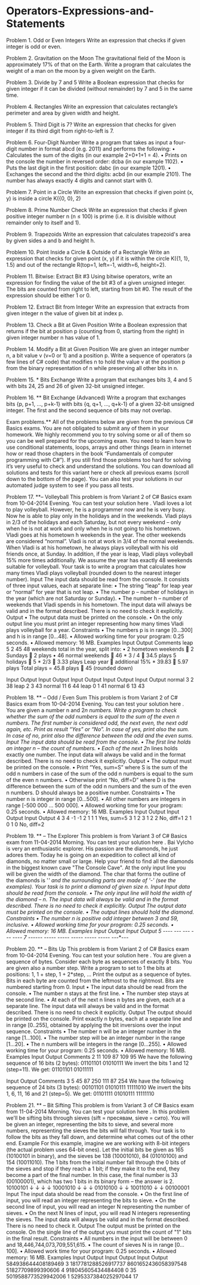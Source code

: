 Operators-Expressions-and-Statements
====================================

Problem 1.	Odd or Even Integers
Write an expression that checks if given integer is odd or even. 


Problem 2.	Gravitation on the Moon
The gravitational field of the Moon is approximately 17% of that on the Earth. Write a program that calculates the weight of a man on the moon by a given weight on the Earth. 


Problem 3.	Divide by 7 and 5
Write a Boolean expression that checks for given integer if it can be divided (without remainder) by 7 and 5 in the same time. 


Problem 4.	Rectangles
Write an expression that calculates rectangle’s perimeter and area by given width and height. 


Problem 5.	Third Digit is 7?
Write an expression that checks for given integer if its third digit from right-to-left is 7. 


Problem 6.	Four-Digit Number
Write a program that takes as input a four-digit number in format abcd (e.g. 2011) and performs the following:
•	Calculates the sum of the digits (in our example 2+0+1+1 = 4).
•	Prints on the console the number in reversed order: dcba (in our example 1102).
•	Puts the last digit in the first position: dabc (in our example 1201).
•	Exchanges the second and the third digits: acbd (in our example 2101).
The number has always exactly 4 digits and cannot start with 0. 


Problem 7.	Point in a Circle
Write an expression that checks if given point (x,  y) is inside a circle K({0, 0}, 2)


Problem 8.	Prime Number Check
Write an expression that checks if given positive integer number n (n ≤ 100) is prime (i.e. it is divisible without remainder only to itself and 1). 


Problem 9.	Trapezoids
Write an expression that calculates trapezoid's area by given sides a and b and height h. 


Problem 10.	Point Inside a Circle & Outside of a Rectangle
Write an expression that checks for given point (x, y) if it is within the circle K({1, 1}, 1.5) and out of the rectangle R(top=1, left=-1, width=6, height=2). 


Problem 11.	Bitwise: Extract Bit #3
Using bitwise operators, write an expression for finding the value of the bit #3 of a given unsigned integer. The bits are counted from right to left, starting from bit #0. The result of the expression should be either 1 or 0. 


Problem 12.	Extract Bit from Integer
Write an expression that extracts from given integer n the value of given bit at index p.


Problem 13.	Check a Bit at Given Position
Write a Boolean expression that returns if the bit at position p (counting from 0, starting from the right) in given integer number n has value of 1. 


Problem 14.	Modify a Bit at Given Position
We are given an integer number n, a bit value v (v=0 or 1) and a position p. Write a sequence of operators (a few lines of C# code) that modifies n to hold the value v at the position p from the binary representation of n while preserving all other bits in n. 


Problem 15.	* Bits Exchange
Write a program that exchanges bits 3, 4 and 5 with bits 24, 25 and 26 of given 32-bit unsigned integer. 


Problem 16.	** Bit Exchange (Advanced)
Write a program that exchanges bits {p, p+1, …, p+k-1} with bits {q, q+1, …, q+k-1} of a given 32-bit unsigned integer. The first and the second sequence of bits may not overlap. 



Exam problems.** 
All of the problems below are given from the previous C# Basics exams. You are not obligated to submit any of them in your homework. We highly recommend you to try solving some or all of them so you can be well prepared for the upcoming exam. You need to learn how to use conditional statements, loops, arrays and other things (learn in internet how or read those chapters in the book “Fundamentals of computer programming with C#”). If you still find those problems too hard for solving it’s very useful to check and understand the solutions.  You can download all solutions and tests for this variant here or check all previous exams (scroll down to the bottom of the page). You can also test your solutions in our automated judge system to see if you pass all tests. 

Problem 17.	**– Volleyball
This problem is from Variant 2 of C# Basics exam from 10-04-2014 Evening.  You can test your solution here .
Vladi loves a lot to play volleyball. However, he is a programmer now and he is very busy. Now he is able to play only in the holidays and in the weekends. Vladi plays in 2/3 of the holidays and each Saturday, but not every weekend – only when he is not at work and only when he is not going to his hometown. Vladi goes at his hometown h weekends in the year. The other weekends are considered “normal”. Vladi is not at work in 3/4 of the normal weekends. When Vladi is at his hometown, he always plays volleyball with his old friends once, at Sunday. In addition, if the year is leap, Vladi plays volleyball 15% more times additionally. We assume the year has exactly 48 weekends suitable for volleyball.
Your task is to write a program that calculates how many times Vladi plays volleyball (rounded down to the nearest integer number).
Input
The input data should be read from the console. It consists of three input values, each at separate line:
•	The string “leap” for leap year or “normal” for year that is not leap.
•	The number p – number of holidays in the year (which are not Saturday or Sunday).
•	The number h – number of weekends that Vladi spends in his hometown.
The input data will always be valid and in the format described. There is no need to check it explicitly.
Output
•	The output data must be printed on the console.
•	On the only output line you must print an integer representing how many times Vladi plays volleyball for a year.
Constraints
•	The numbers p is in range [0...300] and h is in range [0…48].
•	Allowed working time for your program: 0.25 seconds.
•	Allowed memory: 16 MB.
Examples
Input	Output	Comments
leap
5
2	45	48 weekends total in the year, split into:
•	2 hometown weekends  2 Sundays  2 plays
•	46 normal weekends  46 * 3 / 4  34.5 plays
5 holidays  5 * 2/3  3.33 plays
Leap year  additional 15% * 39.83  5.97 plays
Total plays = 45.8 plays  45 (rounded down)

Input	Output		Input	Output		Input	Output		Input	Output		Input	Output
normal
3
2	38		leap
2
3	43		normal
11
6	44		leap
0
1	41		normal
6
13	43

Problem 18.	** – Odd / Even Sum
This problem is from Variant 2 of C# Basics exam from 10-04-2014 Evening.  You can test your solution here .
You are given a number n and 2*n numbers. Write a program to check whether the sum of the odd numbers is equal to the sum of the even n numbers. The first number is considered odd, the next even, the next odd again, etc. Print as result “Yes” or “No”. In case of yes, print also the sum. In case of no, print also the difference between the odd and the even sums.
Input
The input data should be read from the console.
•	The first line holds an integer n – the count of numbers.
•	Each of the next 2*n lines holds exactly one number.
The input data will always be valid and in the format described. There is no need to check it explicitly.
Output
•	The output must be printed on the console.
•	Print “Yes, sum=S” where S is the sum of the odd n numbers in case of the sum of the odd n numbers is equal to the sum of the even n numbers.
•	Otherwise print “No, diff=D” where D is the difference between the sum of the odd n numbers and the sum of the even n numbers. D should always be a positive number.
Constraints
•	The number n is integer in range [0...500].
•	All other numbers are integers in range [-500 000 ... 500 000].
•	Allowed working time for your program: 0.25 seconds.
•	Allowed memory: 16 MB.
Examples
Input	Output		Input	Output		Input	Output
4
3
4
-1
-1
2
1
1
1	Yes, sum=5		3
1
2
3
1
2
2	No, diff=1		2
1
0
1
0	No, diff=2

Problem 19.	** – The Explorer
This problem is from Variant 3 of C# Basics exam from 11-04-2014 Morning.  You can test your solution here .
Bai Vylcho is very an enthusiastic explorer. His passion are the diamonds, he just adores them. Today he is going on an expedition to collect all kind of diamonds, no matter small or large. Help your friend to find all the diamonds in the biggest known cave "The Console Cave". At the only input line you will be given the width of the diamond. The char that forms the outline of the diamonds is '*' and the surrounding parts are made of '-' (see the examples). Your task is to print a diamond of given size n.
Input
Input data should be read from the console. 
•	The only input line will hold the width of the diamond – n.
The input data will always be valid and in the format described. There is no need to check it explicitly.
Output
The output data must be printed on the console.
•	The output lines should hold the diamond.
Constraints
•	The number n is positive odd integer between 3 and 59, inclusive.
•	Allowed working time for your program: 0.25 seconds.
•	Allowed memory: 16 MB.
Examples
Input	Output		Input	Output
5	--*--
  -*-*-
  *---*
  -*-*-
  --*--		         7	---*---
                      --*-*--
                      -*---*-
                      *-----*
                      -*---*-
                      --*-*--
                      ---*---

Problem 20.	** – Bits Up
This problem is from Variant 2 of C# Basics exam from 10-04-2014 Evening.  You can test your solution here .
You are given a sequence of bytes. Consider each byte as sequences of exactly 8 bits.  You are given also a number step. Write a program to set to 1 the bits at positions: 1, 1 + step, 1 + 2*step, ... Print the output as a sequence of bytes.
Bits in each byte are counted from the leftmost to the rightmost. Bits are numbered starting from 0.
Input
•	The input data should be read from the console.
•	The number n stays at the first line.
•	The number step stays at the second line.
•	At each of the next n lines n bytes are given, each at a separate line. 
The input data will always be valid and in the format described. There is no need to check it explicitly.
Output
The output should be printed on the console. Print exactly n bytes, each at a separate line and in range [0..255], obtained by applying the bit inversions over the input sequence.
Constraints
•	The number n will be an integer number in the range [1…100].
•	The number step will be an integer number in the range [1…20].
•	The n numbers will be integers in the range [0…255].
•	Allowed working time for your program: 0.25 seconds.
•	Allowed memory: 16 MB.
Examples
Input	Output	Comments
2
11
109
87	109
95	We have the following sequence of 16 bits (2 bytes):
01101101 01010111
We invert the bits 1 and 12 (step=11). We get:
01101101 01011111

Input	Output	Comments
3
5
45
87
250	111
87
254	We have the following sequence of 24 bits (3 bytes):
00101101 01010111 11111010
We invert the bits 1, 6, 11, 16 and 21 (step=5). We get:
01101111 01010111 11111110


Problem 21.	** – Bit Sifting
This problem is from Variant 3 of C# Basics exam from 11-04-2014 Morning.  You can test your solution here .
In this problem we'll be sifting bits through sieves (sift = пресявам, sieve = сито).
You will be given an integer, representing the bits to sieve, and several more numbers, representing the sieves the bits will fall through. Your task is to follow the bits as they fall down, and determine what comes out of the other end.
Example
For this example, imagine we are working with 8-bit integers (the actual problem uses 64-bit ones). Let the initial bits be given as 165 (10100101 in binary), and the sieves be 138 (10001010), 84 (01010100) and 154 (10011010). The 1 bits from the initial number fall through the 0 bits of the sieves and stop if they reach a 1 bit; if they make it to the end, they become a part of the final number.
In this case, the final number is 33 (00100001), which has two 1 bits in its binary form – the answer is 2.	10100101
↓ ↓  ↓ ↓
10001010
  ↓  ↓ ↓
01010100
  ↓    ↓
10011010
  ↓    ↓
00100001
Input
The input data should be read from the console.
•	On the first line of input, you will read an integer representing the bits to sieve.
•	On the second line of input, you will read an integer N representing the number of sieves.
•	On the next N lines of input, you will read N integers representing the sieves.
The input data will always be valid and in the format described. There is no need to check it.
Output
The output must be printed on the console.
On the single line of the output you must print the count of "1" bits in the final result.
Constraints
•	All numbers in the input will be between 0 and 18,446,744,073,709,551,615.
•	The count of sieves N is in range [0…100].
•	Allowed work time for your program: 0.25 seconds.
•	Allowed memory: 16 MB.
Examples
Input	Output		Input	Output		Input	Output
584938644408189469
3
1817781288526917737
8601652436058397548
51827709899390606	4		918045605434484408
0	35		5019588773529942006
1
5295337384025297044	17





